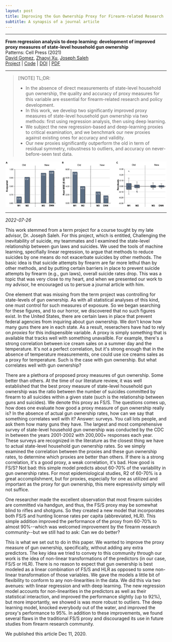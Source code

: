```yaml
---
layout: post
title: Improving the Gun Ownership Proxy for Firearm-related Research
subtitle: A synapsis of a journal article
--- 
```


---

**From regression analysis to deep learning: development of improved proxy measures of state-level household gun ownership** \
Patterns: Cell Press (2021) \
[David Gomez](https://dbgomez94.github.io/), 
[Zhaoyi Xu](https://www.linkedin.com/in/zhaoyi-xu-89789a110/), 
[Joseph Saleh](https://www.linkedin.com/in/joseph-homer-saleh-8b8773119/) 
\
[Project](pages/projects/2022-07-26-go-proxy.md) |
[Code](https://github.com/dbgomez94/gun-ownership-proxy) |
[DOI](https://www.cell.com/patterns/fulltext/S2666-3899(20)30202-6) |
[PDF](pdfs/go-proxy.pdf)

---

> [!NOTE] TL;DR:
> - In the absence of direct measurements of state-level household gun ownership, the quality and accuracy of proxy measures for this variable are essential for ﬁrearm-related research and policy development. 
> - In this work, we develop two significantly improved proxy measures of state-level household gun ownership via two methods: first using regression analysis, then using deep learning. 
> - We subject the new regression-based and deep-learning proxies to critical examination, and we benchmark our new proxies against existing ones for accuracy and validity. 
> - Our new proxies significantly outperform the old in term of residual symmetry, robustness to outliers, and accuracy on never-before-seen test data.

![Performance Comparison of the Old and New Proxy Measures of State-Level Household Gun Ownership](/assets/img/go-proxy-performance.png)

---

*2022-07-26*

This work stemmed from a term project for a course tought by my late advisor, Dr. Joseph Saleh. For this project, which is entitled, Challenging the inevitability of suicide, my teammates and I examined the state-level relationship between gun laws and suicides. We used the tools of machine learning, specifially linear regression, to argue that methods to reduce suicides by one means do not exacerbate suicides by other methods. The basic idea is that suicide attempts by firearm are far more lethul than by other methods, and by putting certain barriers in place to prevent suicide attempts by firearm (e.g., gun laws), overall suicide rates drop. This was a topic that was very close to my heart, and when we presented our work to my advisor, he encouraged us to persue a journal article with him.

One element that was missing from the term project was controlling for state-levels of gun ownership. As with all statistical analyses of this kind, one must control for such measures of exposure. So we began searching for these figures, and to our horror, we discovered that no such figures exist. In the United States, there are certain laws in place that prevent federal agencies from inquiring about gun ownership. We don't know how many guns there are in each state. As a result, reserachers have had to rely on _proxies_ for this indispensible variable. A proxy is simply something that is available that tracks well with something unavailble. For example, there's a strong correlation between ice cream sales on a summer day and the temperature. It's not a perfect correlation, but it's strong enough that in the absence of temperature measurements, one could use ice creams sales as a proxy for temperature. Such is the case with gun ownership. But what correlates well with gun ownership?

There are a plethora of proposed proxy measures of gun ownership. Some better than others. At the time of our literature review, it was well established that the best proxy measure of state-level household gun ownership was the ratio between the number of suicides committed by firearm to all suicides within a given state (such is the relationship between guns and suicides). We denote this proxy as FS/S. The questions comes up, how does one evaluate how good a proxy measure of gun ownership really is? In the absence of actual gun ownership rates, how can we say that something correlates well with it? Answer: surveys. You call lots people, and ask them how many guns they have. The largest and most comprehensive survey of state-level household gun ownership was conducted by the CDC in between the years 2001-2002 with 200,000+ responses each year. These surveys are recognized in the literature as the closest thing we have to actual state-level household gun ownership rates. So we simply examined the correlation between the proxies and these gun ownership rates, to determine which proxies are better than others. If there is a strong correlation, it's a good proxy, a weak correlation, it's bad. How good is FS/S? Not bad: this simple model predicts about 60-70% of the variability in gun ownership rates. For most epidemiological studies, R2 of 60-70% is a great accomplishment, but for proxies, especially for one as utilized and important as the proxy for gun ownership, this mere expressivity simply will not suffice.

One researcher made the excellent observation that most firearm suicides are committed via handgun, and thus, the FS/S proxy may be somewhat blind to rifles and shotguns. So they created a new model that incorporates both FS/S and hunting license rates per capita (abbreviated, HLR). This simple addition improved the performance of the proxy from 60-70% to almost 90%--which was welcomed improvement by the firearm research community--but we still had to ask: Can we do better?

This is what we set out to do in this paper. We wanted to improve the proxy measure of gun ownership, specifically, without adding any extra predictors. The key idea we tried to convey to this community through our work is the idea of non-linear transformations of the predictors (in our case, FS/S or HLR). There is no reason to expect that gun ownership is best modeled as a linear combination of FS/S and HLR as opposed to some non-linear transformation of those variables. We gave the models a little bit of flexibility to conform to any non-linearities in the data. We did this via two avenues: with linear regression and with deep learning. The new regression model accounts for non-linearities in the predictors as well as their statistical interaction, and improved the performance slightly (up to 92%), but more importantly, we showed is was more robust to outliers. The deep learning model, knocked everybody out of the water, and improved the proxy's performance to 95%. In addition to these improvements, we found several flaws in the traditional FS/S proxy and discouraged its use in future studies from firearm research community.

We published this article Dec 11, 2020.
